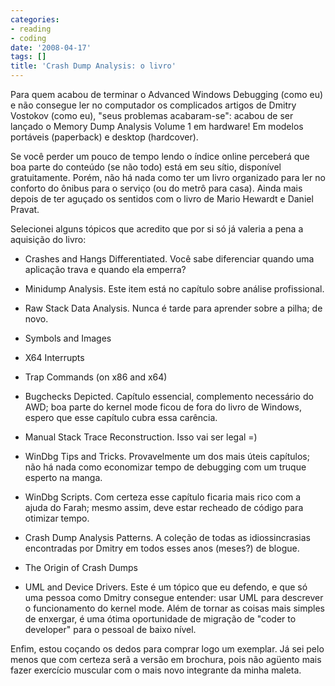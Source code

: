 ```yaml
---
categories:
- reading
- coding
date: '2008-04-17'
tags: []
title: 'Crash Dump Analysis: o livro'
---
```


Para quem acabou de terminar o Advanced Windows Debugging (como eu) e não consegue ler no computador os complicados artigos de Dmitry Vostokov (como eu), "seus problemas acabaram-se": acabou de ser lançado o Memory Dump Analysis Volume 1 em hardware! Em modelos portáveis (paperback) e desktop (hardcover).

Se você perder um pouco de tempo lendo o índice online perceberá que boa parte do conteúdo (se não todo) está em seu sítio, disponível gratuitamente. Porém, não há nada como ter um livro organizado para ler no conforto do ônibus para o serviço (ou do metrô para casa). Ainda mais depois de ter aguçado os sentidos com o livro de Mario Hewardt e Daniel Pravat.

Selecionei alguns tópicos que acredito que por si só já valeria a pena a aquisição do livro:

 - Crashes and Hangs Differentiated. Você sabe diferenciar quando uma aplicação trava e quando ela emperra?

 - Minidump Analysis. Este item está no capítulo sobre análise profissional.

 - Raw Stack Data Analysis. Nunca é tarde para aprender sobre a pilha; de novo.

 - Symbols and Images

 - X64 Interrupts

 - Trap Commands (on x86 and x64)

 - Bugchecks Depicted. Capítulo essencial, complemento necessário do AWD; boa parte do kernel mode ficou de fora do livro de Windows, espero que esse capítulo cubra essa carência.

 - Manual Stack Trace Reconstruction. Isso vai ser legal =)

 - WinDbg Tips and Tricks. Provavelmente um dos mais úteis capítulos; não há nada como economizar tempo de debugging com um truque esperto na manga.

 - WinDbg Scripts. Com certeza esse capítulo ficaria mais rico com a ajuda do Farah; mesmo assim, deve estar recheado de código para otimizar tempo.

 - Crash Dump Analysis Patterns. A coleção de todas as idiossincrasias encontradas por Dmitry em todos esses anos (meses?) de blogue.

 - The Origin of Crash Dumps

 - UML and Device Drivers. Este é um tópico que eu defendo, e que só uma pessoa como Dmitry consegue entender: usar UML para descrever o funcionamento do kernel mode. Além de tornar as coisas mais simples de enxergar, é uma ótima oportunidade de migração de "coder to developer" para o pessoal de baixo nível.

Enfim, estou coçando os dedos para comprar logo um exemplar. Já sei pelo menos que com certeza serã a versão em brochura, pois não agüento mais fazer exercício muscular com o mais novo integrante da minha maleta.

